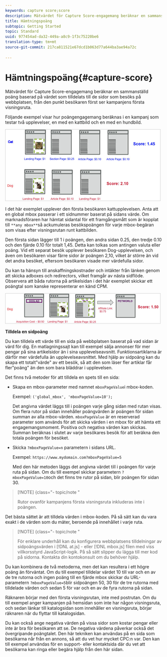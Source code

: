 ```yaml
---
keywords: capture score;score
description: Mätvärdet för Capture Score-engagemang beräknar en sammanställd poäng baserad på värdet som tilldelats till de sidor som besöks på webbplatsen, från den punkt besökaren först ser kampanjens första visningsruta.
title: Hämtningspoäng
subtopic: Getting Started
topic: Standard
uuid: 977454ad-da32-449a-a8c9-1f3c75220be6
translation-type: tm+mt
source-git-commit: 217ca811521e67dcd1b063d77a644ba3ae94a72c

---
```



# Hämtningspoäng{#capture-score}

Mätvärdet för Capture Score-engagemang beräknar en sammanställd poäng baserad på värdet som tilldelats till de sidor som besöks på webbplatsen, från den punkt besökaren först ser kampanjens första visningsruta.

Följande exempel visar hur poängengagemang beräknas i en kampanj som testar två upplevelser, en med en kattbild och en med en hundbild.

![](assets/example_score.png)

I det här exemplet upplever den första besökaren kattupplevelsen. Anta att en global mbox passerar i ett sidnummer baserat på sidans värde. Om marknadsföraren har hämtat sidantal för ett framgångsmått som är kopplat till `**any mbox**`så ackumuleras besökspoängen för varje mbox-begäran som visas efter visningsrutan runt kattbilden.

Den första sidan lägger till 1 i poängen, den andra sidan 0.25, den tredje 0.10 och den fjärde 0.10 för totalt 1,45. Detta kan tolkas som antingen valuta eller poäng. Vid ett separat besök upplever besökaren Dog-upplevelsen, och även om besökaren visar färre sidor är poängen 2,10, vilket är större än vid det andra besöket, eftersom besökaren visade mer värdefulla sidor.

Du kan ta hänsyn till anskaffningskostnader och intäkter från länken genom att skicka adboxes och redirectors, vilket framgår av nästa sidflöde. Observera att båda rutorna på artikelsidan i det här exemplet skickar ett poängtal som kanske representerar en känd CPM.

![](assets/example_score2.png)

**Tilldela en sidpoäng**

Du kan tilldela ett värde till en sida på webbplatsen baserat på vad sidan är värd för dig. En matlagningssajt kan till exempel sälja annonser för mer pengar på sina artikelsidor än i sina upplevelseavsnitt. Funktionsartiklarna är därför mer värdefulla än upplevelseavsnittet. Med hjälp av sidpoäng kan du skapa ett totalt&quot;värde&quot; av ett besök, så att den som läser fler artiklar får fler&quot;poäng&quot; än den som bara bläddrar i upplevelsen.

Det finns två metoder för att tilldela en spets till en sida:

* Skapa en mbox-parameter med namnet `mboxPageValue`i mbox-koden.

   Exempel: `('global_mbox', 'mboxPageValue=10');`

   Det angivna värdet läggs till i poängen varje gång sidan med rutan visas. Om flera rutor på sidan innehåller poängvärden är poängen för sidan summan av alla mbox-värden. `mboxPageValue` är en reserverad parameter som används för att skicka värden i en mbox för att hämta ett engagemangsmoment. Positiva och negativa värden kan skickas. Summan beräknas i slutet av varje besökares besök för att beräkna den totala poängen för besöket.

* Skicka `?mboxPageValue=n` parametern i sidans URL.

   Exempel: `https://www.mydomain.com?mboxPageValue=5`

   Med den här metoden läggs det angivna värdet till i poängen för varje ruta på sidan. Om du till exempel skickar parametern `?mboxPageValue=10`och det finns tre rutor på sidan, blir poängen för sidan 30.

>[!NOTE] {class=&quot;- topic/note &quot;
>
>Rutor ovanför kampanjens första visningsruta inkluderas inte i poängen.

Det bästa sättet är att tilldela värden i mbox-koden. På så sätt kan du vara exakt i de värden som du mäter, beroende på innehållet i varje ruta.

>[!NOTE] {class=&quot;- topic/note &quot;
>
>För enklare underhåll kan du konfigurera webbplatsens tilldelningar av sidpoängsvärden i [!DNL at.js] - eller [!DNL mbox.js] filen med viss villkorsstyrd JavaScript-logik. På så sätt slipper du lägga till mer kod på sidorna. Kontakta din kontokonsult om du behöver hjälp.

Du kan kombinera de två metoderna, men det kan resultera i ett högre poäng än förväntat. Om du till exempel tilldelar värdet 10 till var och en av de tre rutorna och ingen poäng till en fjärde mbox skickar du URL-parametern `?mboxPageValue=5`blir sidpoängen 50, 30 för de tre rutorna med tilldelade värden och sedan 5 för var och en av de fyra rutorna på sidan.

Räknaren börjar med den första visningsrutan, inte med postrutan. Om du till exempel anger kampanjen på hemsidan som inte har någon visningsruta, och sedan länkar till katalogsidan som innehåller en visningsruta, börjar räknaren när du flyttar till katalogsidan.

Du kan också ange negativa värden på vissa sidor som kostar pengar eller inte är bra för besökaren att se. De negativa värdena påverkar också det övergripande poängtalet. Den här tekniken kan användas på en sida som besökarna når från en annons, så att du vet hur mycket CPC:n var. Den kan till exempel användas för en support- eller kontaktsida där du vet att besökarna kan ringa eller begära hjälp från den här sidan.
